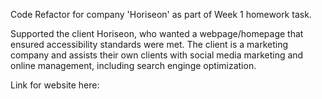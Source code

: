 Code Refactor for company 'Horiseon' as part of Week 1 homework task.

Supported the client Horiseon, who wanted a webpage/homepage that ensured accessibility standards were met. The client is a marketing company and assists their own clients with social media marketing and online management, including search enginge optimization.

Link for website here: 
